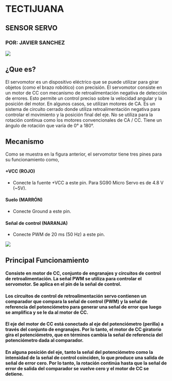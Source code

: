 # TECTIJUANA
## SENSOR SERVO
### POR: JAVIER SANCHEZ

![](https://i.imgur.com/ttzBwm6.png)

## ¿Que es?

El servomotor es un dispositivo eléctrico que se puede utilizar para girar objetos (como el brazo robótico) con precisión.
El servomotor consiste en un motor de CC con mecanismo de retroalimentación negativa de detección de errores. Esto permite un control preciso sobre la velocidad angular y la posición del motor. En algunos casos, se utilizan motores de CA.
Es un sistema de circuito cerrado donde utiliza retroalimentación negativa para controlar el movimiento y la posición final del eje.
No se utiliza para la rotación continua como los motores convencionales de CA / CC.
Tiene un ángulo de rotación que varía de 0° a 180°.

## Mecanismo

Como se muestra en la figura anterior, el servomotor tiene tres pines para su funcionamiento como,

#### +VCC (ROJO)
- Conecte la fuente +VCC a este pin. Para SG90 Micro Servo es de 4.8 V (~5V).

#### Suelo (MARRÓN)
- Conecte Ground a este pin.

#### Señal de control (NARANJA)
- Conecte PWM de 20 ms (50 Hz) a este pin.

![](https://www.electronicwings.com/storage/PlatformSection/TopicContent/134/description/Servo_Motor_Mechanism.png)

## Principal Funcionamiento

#### Consiste en motor de CC, conjunto de engranajes y circuitos de control de retroalimentación. La señal PWM se utiliza para controlar el servomotor. Se aplica en el pin de la señal de control.
#### Los circuitos de control de retroalimentación servo contienen un comparador que compara la señal de control (PWM) y la señal de referencia del potenciómetro para generar una señal de error que luego se amplifica y se le da al motor de CC.
#### El eje del motor de CC está conectado al eje del potenciómetro (perilla) a través del conjunto de engranajes. Por lo tanto, el motor de CC giratorio gira el potenciómetro, que en términos cambia la señal de referencia del potenciómetro dada al comparador.
#### En alguna posición del eje, tanto la señal del potenciómetro como la intensidad de la señal de control coinciden, lo que produce una salida de señal de error cero. Por lo tanto, la rotación continúa hasta que la señal de error de salida del comparador se vuelve cero y el motor de CC se detiene.

